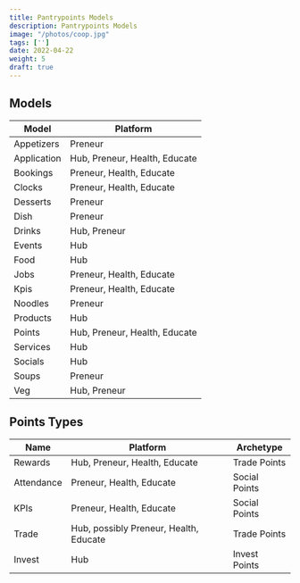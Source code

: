 ```yaml
---
title: Pantrypoints Models
description: Pantrypoints Models
image: "/photos/coop.jpg"
tags: ['']
date: 2022-04-22
weight: 5
draft: true
---
```



## Models

Model | Platform
--- | ---
Appetizers | Preneur
Application | Hub, Preneur, Health, Educate
Bookings | Preneur, Health, Educate
Clocks | Preneur, Health, Educate
Desserts | Preneur
Dish | Preneur
Drinks | Hub, Preneur
Events | Hub
Food | Hub
Jobs | Preneur, Health, Educate
Kpis | Preneur, Health, Educate
Noodles | Preneur
Products | Hub
Points | Hub, Preneur, Health, Educate
Services | Hub
Socials | Hub
Soups | Preneur
Veg | Hub, Preneur


## Points Types

Name | Platform | Archetype
--- | --- | ---
Rewards | Hub, Preneur, Health, Educate | Trade Points
Attendance | Preneur, Health, Educate | Social Points 
KPIs | Preneur, Health, Educate | Social Points 
Trade |  Hub, possibly Preneur, Health, Educate | Trade Points 
Invest | Hub | Invest Points 

